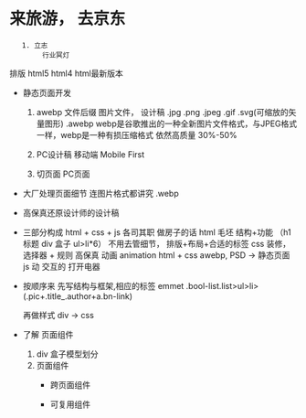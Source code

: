 #   来旅游，  去京东
       1. 立志
            行业冥灯  

排版  html5   html4
html最新版本

-  静态页面开发
     1. awebp   文件后缀
           图片文件，   设计稿
           .jpg  .png .jpeg .gif .svg(可缩放的矢量图形)
           .awebp 
           webp是谷歌推出的一种全新图片文件格式，与JPEG格式一样，webp是一种有损压缩格式
           依然高质量  30%-50%

     2. PC设计稿  移动端
         Mobile First  
         
     3. 切页面    PC页面

- 大厂处理页面细节 连图片格式都讲究   .webp 
- 高保真还原设计师的设计稿 
- 三部分构成
     html + css + js 各司其职
     做房子的话
     html 毛坯 结构+功能 （h1 标题  div 盒子  ul>li*6）
          不用去管细节， 排版+布局+合适的标签
     css  装修， 选择器 + 规则 高保真   动画 animation
     html + css awebp, PSD -> 静态页面
     js 动 交互的
        打开电器

- 按顺序来
     先写结构与框架,相应的标签  emmet
     .bool-list.list>ul>li>(.pic+.title_.author+a.bn-link)
     
     再做样式
     div -> css

- 了解 页面组件 
     1. div 盒子模型划分
     2. 页面组件 
          - 跨页面组件
          
          - 可复用组件
     